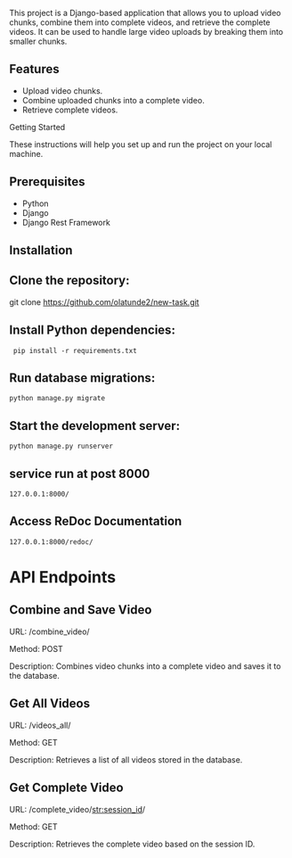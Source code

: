 

This project is a Django-based application that allows you to upload video chunks, combine them into complete videos, and retrieve the complete videos. It can be used to handle large video uploads by breaking them into smaller chunks.

## Features

- Upload video chunks.
- Combine uploaded chunks into a complete video.
- Retrieve complete videos.

Getting Started

These instructions will help you set up and run the project on your local machine.

## Prerequisites

- Python 
- Django 
- Django Rest Framework 

 ## Installation

## Clone the repository:

   
   git clone https://github.com/olatunde2/new-task.git

## Install Python dependencies:

     pip install -r requirements.txt
   
## Run database migrations:

    python manage.py migrate

## Start the development server:

    python manage.py runserver
    
## service run at post 8000 

    127.0.0.1:8000/
    
## Access ReDoc Documentation

    127.0.0.1:8000/redoc/
    

# API Endpoints

## Combine and Save Video
   
URL: /combine_video/

Method: POST

Description: Combines video chunks into a complete video and saves it to the database.

## Get All Videos
 
URL: /videos_all/

Method: GET

Description: Retrieves a list of all videos stored in the database.

## Get Complete Video
 
URL: /complete_video/<str:session_id>/

Method: GET

Description: Retrieves the complete video based on the session ID.



